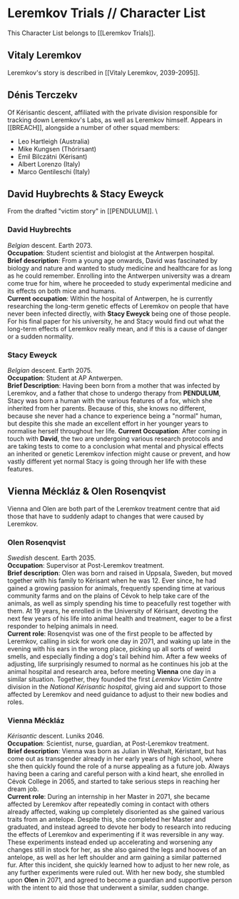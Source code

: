# Leremkov Trials // Character List
This Character List belongs to [[Leremkov Trials]].

## Vitaly Leremkov
Leremkov's story is described in [[Vitaly Leremkov, 2039-2095]].
## Dénis Terczekv
Of Kérisantic descent, affiliated with the private division responsible for tracking down Leremkov's Labs, as well as Leremkov himself. Appears in [[BREACH]], alongside a number of other squad members:
- Leo Hartleigh (Australia)
- Mike Kungsen (Thórirsant)
- Emil Bilczátni (Kérisant)
- Albert Lorenzo (Italy)
- Marco Gentileschi (Italy)

## David Huybrechts & Stacy Eweyck
From the drafted "victim story" in [[PENDULUM]]. \
### David Huybrechts
*Belgian* descent. Earth 2073. \
**Occupation**: Student scientist and biologist at the Antwerpen hospital. \
**Brief description**: From a young age onwards, David was fascinated by biology and nature and wanted to study medicine and healthcare for as long as he could remember. Enrolling into the Antwerpen university was a dream come true for him, where he proceeded to study experimental medicine and its effects on both mice and humans. \
**Current occupation**: Within the hospital of Antwerpen, he is currently researching the long-term genetic effects of Leremkov on people that have never been infected directly, with **Stacy Eweyck** being one of those people. For his final paper for his university, he and Stacy would find out what the long-term effects of Leremkov really mean, and if this is a cause of danger or a sudden normality.

### Stacy Eweyck
*Belgian* descent. Earth 2075. \
**Occupation**: Student at AP Antwerpen. \
**Brief Description**: Having been born from a mother that was infected by Leremkov, and a father that chose to undergo therapy from **PENDULUM**, Stacy was born a human with the various features of a fox, which she inherited from her parents. Because of this, she knows no different, because she never had a chance to experience being a "normal" human, but despite this she made an excellent effort in her younger years to normalise herself throughout her life.
**Current Occupation**: After coming in touch with **David**, the two are undergoing various research protocols and are taking tests to come to a conclusion what mental and physical effects an inherited or genetic Leremkov infection might cause or prevent, and how vastly different yet normal Stacy is going through her life with these features.

## Vienna Méckláz & Olen Rosenqvist
Vienna and Olen are both part of the Leremkov treatment centre that aid those that have to suddenly adapt to changes that were caused by Leremkov.

### Olen Rosenqvist
*Swedish* descent. Earth 2035. \
**Occupation**: Supervisor at Post-Leremkov treatment. \
**Brief description**: Olen was born and raised in Uppsala, Sweden, but moved together with his family to Kérisant when he was 12. Ever since, he had gained a growing passion for animals, frequently spending time at various community farms and on the plains of Cévok to help take care of the animals, as well as simply spending his time to peacefully rest together with them. At 19 years, he enrolled in the University of Kérisant, devoting the next few years of his life into animal health and treatment, eager to be a first responder to helping animals in need. \
**Current role**: Rosenqvist was one of the first people to be affected by Leremkov, calling in sick for work one day in 2071, and waking up late in the evening with his ears in the wrong place, picking up all sorts of weird smells, and especially finding a dog's tail behind him. After a few weeks of adjusting, life surprisingly resumed to normal as he continues his job at the animal hospital and research area, before meeting **Vienna** one day in a similar situation. Together, they founded the first *Leremkov Victim Centre* division in the *National Kérisantic hospital*, giving aid and support to those affected by Leremkov and need guidance to adjust to their new bodies and roles. 
  
### Vienna Méckláz
*Kérisantic* descent. Luniks 2046. \
**Occupation**: Scientist, nurse, guardian, at Post-Leremkov treatment. \
**Brief description**: Vienna was born as Julian in Weshalt, Kéristant, but has come out as transgender already in her early years of high school, where she then quickly found the role of a nurse appealing as a future job. Always having been a caring and careful person with a kind heart, she enrolled in Cévok College in 2065, and started to take serious steps in reaching her dream job. \
**Current role**: During an internship in her Master in 2071, she became affected by Leremkov after repeatedly coming in contact with others already affected, waking up completely disoriented as she gained various traits from an antelope. Despite this, she completed her Master and graduated, and instead agreed to devote her body to research into reducing the effects of Leremkov and experimenting if it was reversible in any way. These experiments instead ended up accelerating and worsening any changes still in stock for her, as she also gained the legs and hooves of an antelope, as well as her left shoulder and arm gaining a similar patterned fur. After this incident, she quickly learned how to adjust to her new role, as any further experiments were ruled out. With her new body, she stumbled upon **Olen** in 2071, and agreed to become a guardian and supportive person with the intent to aid those that underwent a similar, sudden change. 
